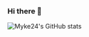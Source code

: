 ### Hi there 👋

<!--
**Myke24/Myke24** is a ✨ _special_ ✨ repository because its `README.md` (this file) appears on your GitHub profile.

Here are some ideas to get you started:

- 🔭 I’m currently working on a web app that has something to do with music and graphics
- 🌱 I’m currently learning Three.js and Canvas
- 👯 I’m looking to collaborate on anything with React
- 🤔 I’m looking for help with video game design and graphics
- 💬 Ask me about sports, video games, graphics, music, business
- 📫 How to reach me: mykiel.d.horn24@gmail.com
-->

![Myke24's GitHub stats](https://github-readme-stats.vercel.app/api?username=Myke24&show_icons=true&theme=radical)
